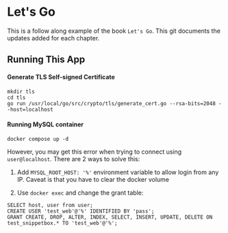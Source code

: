 # Let's Go 
This is a follow along example of the book `Let's Go`. 
This git documents the updates added for each chapter. 

## Running This App
#### Generate TLS Self-signed Certificate
```
mkdir tls
cd tls
go run /usr/local/go/src/crypto/tls/generate_cert.go --rsa-bits=2048 --host=localhost
```

#### Running MySQL container
```
docker compose up -d
```
However, you may get this error when trying to connect using `user@localhost`. 
There are 2 ways to solve this: 
1. Add `MYSQL_ROOT_HOST: '%'` environment variable to allow login from any IP. 
Caveat is that you have to clear the docker volume

2. Use `docker exec` and change the grant table: 
```
SELECT host, user from user;
CREATE USER 'test_web'@'%' IDENTIFIED BY 'pass';
GRANT CREATE, DROP, ALTER, INDEX, SELECT, INSERT, UPDATE, DELETE ON test_snippetbox.* TO 'test_web'@'%';

```